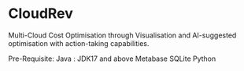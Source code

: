 # CloudRev
Multi-Cloud Cost Optimisation through Visualisation and AI-suggested optimisation with action-taking capabilities.

Pre-Requisite:
Java : JDK17 and above
Metabase
SQLite
Python
